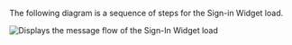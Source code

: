 The following diagram is a sequence of steps for the Sign-in Widget load.

<div class="full">

![Displays the message flow of the Sign-In Widget load](/img/oie-embedded-sdk/oie-embedded-widget-go-use-case-load.png)

</div>
